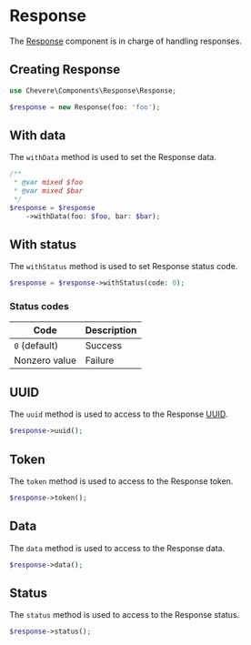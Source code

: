 # Response

The [Response](../reference/Chevere/Components/Response/Response.md) component is in charge of handling responses.

## Creating Response

```php
use Chevere\Components\Response\Response;

$response = new Response(foo: 'foo');
```

## With data

The `withData` method is used to set the Response data.

```php
/**
 * @var mixed $foo
 * @var mixed $bar
 */
$response = $response
    ->withData(foo: $foo, bar: $bar);
```

## With status

The `withStatus` method is used to set Response status code.

```php
$response = $response->withStatus(code: 0);
```

### Status codes

| Code          | Description |
| ------------- | ----------- |
| `0` (default) | Success     |
| Nonzero value | Failure     |

## UUID

The `uuid` method is used to access to the Response [UUID](https://en.wikipedia.org/wiki/Universally_unique_identifier).

```php
$response->uuid();
```

## Token

The `token` method is used to access to the Response token.

```php
$response->token();
```

## Data

The `data` method is used to access to the Response data.

```php
$response->data();
```

## Status

The `status` method is used to access to the Response status.

```php
$response->status();
```
